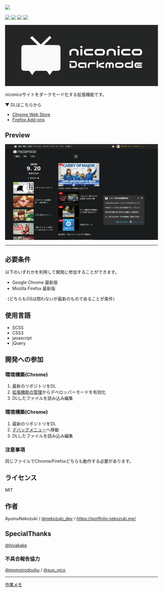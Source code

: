 ![](https://img.shields.io/github/license/AyumuNekozuki/niconico-darkmode) 

![](https://img.shields.io/chrome-web-store/v/gihjpgjpgofigjcckobchfchlfbhenjl) ![](https://img.shields.io/chrome-web-store/users/gihjpgjpgofigjcckobchfchlfbhenjl) ![](https://img.shields.io/amo/v/niconico-darkmode) ![](https://img.shields.io/amo/users/niconico-darkmode)

![](/ss/ss1.png)

niconicoサイトをダークモード化する拡張機能です。

▼ DLはこちらから
- [Chrome Web Store](https://chrome.google.com/webstore/detail/niconico-darkmode/gihjpgjpgofigjcckobchfchlfbhenjl)
- [Firefox Add-ons](https://addons.mozilla.org/ja/firefox/addon/niconico-darkmode/)


## Preview

![niconico総合TOP](/ss/002.png)

---

## 必要条件
以下のいずれかを利用して開発に参加することができます。
- Google Chrome 最新版
- Mozilla Firefox 最新版

（どちらもOSは問わないが最新のものであることが条件）

## 使用言語
- SCSS
- CSS3
- javascript
- jQuery

## 開発への参加
### 環境構築(Chrome)
1. 最新のリポジトリをDL
2. [拡張機能の管理](chrome://extensions/)からデベロッパーモードを有効化
3. DLしたファイルを読み込み編集

### 環境構築(Chrome)
1. 最新のリポジトリをDL
2. [デバッグメニュー](about:debugging#/runtime/this-firefox)へ移動
3. DLしたファイルを読み込み編集

### 注意事項
同じファイルでChrome/Firefoxどちらも動作する必要があります。

## ライセンス
MIT

## 作者
AyumuNekozuki / [@nekozuki_dev](https://twitter.com/nekozuki_dev) / https://portfolio.nekozuki.me/

## SpecialThanks
[@hiyakake](https://github.com/hiyakake) 

### 不具合報告協力
[@momoirodouhu](https://twitter.com/momoirodouhu) / [@suo_nico](https://twitter.com/suo_nico)

---

[作業メモ](memo.md)
